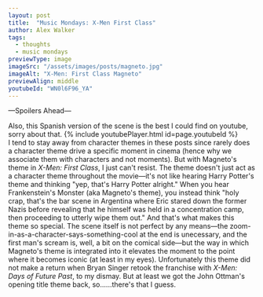 ```yaml
---
layout: post
title:  "Music Mondays: X-Men First Class"
author: Alex Walker
tags:
  - thoughts
  - music mondays
previewType: image
imageSrc: "/assets/images/posts/magneto.jpg"
imageAlt: "X-Men: First Class Magneto"
previewAlign: middle
youtubeId: "WN0l6F96_YA"
---
```

—Spoilers Ahead—

Also, this Spanish version of the scene is the best I could find on youtube, sorry about that.
{% include youtubePlayer.html id=page.youtubeId %}
<br>
I tend to stay away from character themes in these posts since rarely does a character theme drive a specific moment in cinema (hence why we associate them with characters and not moments). But with Magneto's theme in _X-Men: First Class_, I just can't resist. The theme doesn't just act as a character theme throughout the movie—it's not like hearing Harry Potter's theme and thinking "yep, that's Harry Potter alright." When you hear Frankenstein's Monster (aka Magneto's theme), you instead think "holy crap, that's the bar scene in Argentina where Eric stared down the former Nazis before revealing that he himself was held in a concentration camp, then proceeding to utterly wipe them out." And that's what makes this theme so special. The scene itself is not perfect by any means—the zoom-in-as-a-character-says-something-cool at the end is unecessary, and the first man's scream is, well, a bit on the comical side—but the way in which Magneto's theme is integrated into it elevates the moment to the point where it becomes iconic (at least in my eyes). Unfortunately this theme did not make a return when Bryan Singer retook the franchise with _X-Men: Days of Future Past_, to my dismay. But at least we got the John Ottman's opening title theme back, so......there's that I guess.
